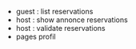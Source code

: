- guest : list reservations
- host : show annonce reservations
- host : validate reservations
- pages profil
